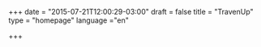 +++
date = "2015-07-21T12:00:29-03:00"
draft = false
title = "TravenUp"
type = "homepage"
language ="en"

+++

